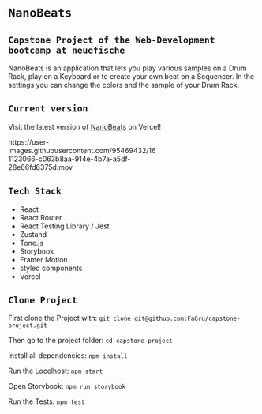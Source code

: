 # `NanoBeats`

## `Capstone Project of the Web-Development bootcamp at neuefische`

NanoBeats is an application that lets you play various samples on a Drum Rack, play on a Keyboard or to create your own beat on a Sequencer.
In the settings you can change the colors and the sample of your Drum Rack.

## `Current version`

Visit the latest version of [NanoBeats](https://www.nano-beats.de/) on Vercel!

<div style="width: 300px" >https://user-images.githubusercontent.com/95469432/161123066-c063b8aa-914e-4b7a-a5df-28e66fd6375d.mov</div>

## `Tech Stack`

- React
- React Router
- React Testing Library / Jest
- Zustand
- Tone.js
- Storybook
- Framer Motion
- styled components
- Vercel

## `Clone Project`

First clone the Project with:
`git clone git@github.com:FaGru/capstone-project.git`

Then go to the project folder:
`cd capstone-project`

Install all dependencies:
`npm install`

Run the Locelhost:
`npm start`

Open Storybook:
`npm run storybook`

Run the Tests:
`npm test`
